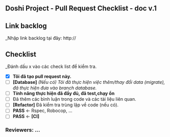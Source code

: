 <!--- Refs: -->
## Doshi Project - Pull Request Checklist - doc v.1

## Link backlog
_Nhập link backlog tại đây: http://
 
## Checklist
_Đánh dấu x vào các check list để kiểm tra.
- [x] **Tôi đã tạo pull request này.**
- [ ] **[Database]** *(Nếu có) Tôi đã thực hiện việc thêm/thay đổi data (migrate), đã thực hiện đưa vào branch database.*
- [ ] **Tính năng thực hiện đã đầy đủ, đã test,chạy ổn**
- [ ] Đã thêm các bình luận trong code và các tài liệu liên quan.
- [ ] **[Refactor]** Đã kiểm tra trùng lặp về code (nếu có).
- [ ] **PASS** <- Rspec, Robocop, ...
- [ ] **PASS** <- **[CI]**

### Reviewers: ...
